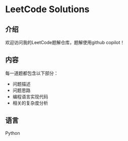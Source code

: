 # LeetCode Solutions

## 介绍

欢迎访问我的LeetCode题解仓库，题解使用github copilot！

## 内容

每一道题都包含以下部分：

- 问题描述
- 问题思路
- 编程语言实现代码
- 相关的复杂度分析

## 语言

Python

